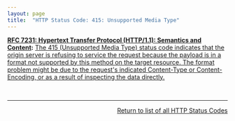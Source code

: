 ```yaml
---
layout: page
title:  "HTTP Status Code: 415: Unsupported Media Type"
---
```


**[RFC 7231: Hypertext Transfer Protocol (HTTP/1.1): Semantics and Content](/specs/IETF/RFC/7231 "The Hypertext Transfer Protocol (HTTP) is an application-level protocol for distributed, collaborative, hypertext information systems. This document defines the semantics of HTTP/1.1 messages as expressed by request methods, request header fields, response status codes, and response header fields, along with the payload of messages (metadata and body content) and mechanisms for content negotiation."):** [The 415 (Unsupported Media Type) status code indicates that the origin server is refusing to service the request because the payload is in a format not supported by this method on the target resource. The format problem might be due to the request's indicated Content-Type or Content-Encoding, or as a result of inspecting the data directly.](http://tools.ietf.org/html/rfc7231#section-6.5.13)

<br/>
<hr/>

<p style="text-align: right"><a href="../http-status-codes">Return to list of all HTTP Status Codes</a></p>
